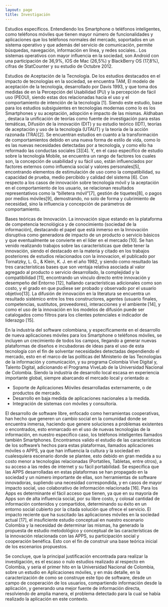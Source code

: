 ```yaml
---
layout: page
title: Investigación
---
```

Estudios específicos.
Entendiendo los Smartphone o teléfonos inteligentes, como teléfonos móviles que tienen mayor número de funcionalidades y aplicaciones que los teléfonos normales del mercado, soportados en un sistema operativo y que además del servicio de comunicación, permite búsquedas, navegación, información en línea, y redes sociales.. Los sistemas operativos con mayor influencia en la sociedad, son Android con una participación de 36,9%, IOS de Mac (26,5%) y BlackBerry OS (17,8%), cifras de StatCounter y su estudio de Octubre 2012. 


Estudios de Aceptación de la Tecnología.
De los estudios destacados en el impacto de tecnologías en la sociedad, se encuentra TAM, El modelo de aceptación de la tecnología, desarrollado por Davis 1993, y que toma dos medidas de en la Percepción del Usabilidad (PU) y la percepción de fácil uso (PEOU), siendo estas dos relacionadas hacia el uso y el comportamiento de intención de la tecnología [1]. Siendo este estudio, base para los estudios subsiguientes en tecnologías modernas como lo es los Smartphones y su aceptación, adopción e impacto de las mismas. Aldhaban , destaca la unificación de teorías como fuente de investigación para estas temáticas, Difusión de la innovación (DIT) y su estudio teórico (IDT), teorías de aceptación y uso de la tecnología (UTAUT) y la teoría de la acción razonada (TRA)[2].
Se encuentran estudios en cuanto a la transformación de comportamientos debido en una nueva forma de estilo de vida, como lo es las nuevas necesidades detectadas por a tecnología, y como ello ha reformado las conductas sociales [3][4]. Y, en el caso específico de estudio sobre la tecnología Mobile, se encuentra un rango de factores los cuales son, la concepción de usabilidad y su fácil uso, están influenciados por factores externos como influencia social y valores personales[5], encontrando elementos de estimulación de uso como la compatibilidad, su capacidad de prueba, medio percibido y calidad del sistema [6]. Con respecto a los casos de innovación sobre tecnología móvil y la aceptación en el comportamiento de los usuario, se relacionan resultados representativos como la “billetera móvil”[7], gestión de tiquetes[8], o pagos por medios móviles[9], demostrando, no solo de forma y cubrimiento de necesidad, sino la influencia y concepción de parámetros de comportamiento.

Bases teóricas de Innovación.
La innovación sigue estando en la plataforma de competencia tecnológica y de conocimiento (sociedad de la información), destacando el papel que está inmerso en la Innovación disruptiva como generadora de impacto de un producto o servicio básicos y que eventualmente se convierte en el líder  en el mercado [10]. Se han venido realizando trabajos  sobre las características que debe tener la innovación, siendo el destacado en la materia y citado en los trabajos posteriores de estudios relacionados con la innovacion, el publicado por Tornatzky, L. G., & Klein, K. J. en el año 1982, y siendo como resultado las tres características bases que son ventaja relativa asociada al valor agregado al producto o servicio desarrollado, la complejidad y la compatibilidad [11], encontrando un vínculo directo entre innovación y desempeño del Entorno [12], hallando características adicionales como son costo, y el grado en que pudiese ser probado y observado por el usuario objetivo[13]. La difusión de innovación en la literatura se encuentra un resultado sistémico entre los tres constructores, agentes (usuario finales, competencias, sustitutos, proveedores), interacciones y el ambiente [14], y como el uso de la innovación en los modelos de difusión puede ser catalogados como filtros para los clientes potenciales e indicador de liderazgo [15].

En la industria del software colombiana, y específicamente en el desarrollo de nueva aplicaciones móviles para los Smartphone o teléfonos móviles, se incluyen un crecimiento de todos los campos, llegando a generar nuevas plataformas de diseños e incubadoras de ideas para el uso de esta tecnología con el fin de solventar necesidades detectadas dependiendo el mercado, esto en el marco de las políticas del Ministerio de las Tecnologías de la información y comunicación, y su programa Colombia Vive Digital y, Talento Digital, adicionando el Programa ViveLab de la Universidad Nacional de Colombia.
Siendo la industria de desarrollo local escasa en experiencia importante global, siempre abarcando el mercado local y orientado a:

* Soporte de Aplicaciones Móviles desarrolladas externamente, o de productos de mercado.
* Desarrollo en baja medida de aplicaciones nacionales a la medida.
* Integración de sistemas con móviles y consultoría.

El desarrollo de software libre, enfocado como herramientas cooperativas, han hecho que generen un cambio social en la comunidad donde se encuentra inmersa, haciendo que genere soluciones a problemas existentes o encontrados, esto enmarcado en el uso de nuevas tecnologías de la información, en nuestro especifico caso, los teléfonos inteligentes llamados también Smartphones. Encontramos valido el estudio de las características de los software’s hechos para estas plataformas, llamados aplicaciones móviles o APPS, ya que han influencia la cultura y la sociedad en cualesquiera escenario donde se plantee, esto debido en gran medida a su costo menor a tecnologías relacionadas (Portatiles, Tabletas, entre otros), a su acceso a las redes de internet y su fácil portabilidad. Se especifica que las APPS desarrolladas en estas plataformas se han propagado en la sociedad y un número importante de ellas, son herramientas de software innovadoras, supliendo una necesidad correspondida, y en casos de mayor impacto social, uso colaborativo de información relacionada [16].
Para los Apps es determinante el fácil acceso que tienen, ya que en su mayoría de Apps son de alta influencia social, por su libre costo, y colosal cantidad de información contenidos y compartidos, determinando su éxito en un entorno social cubierto por la citada solución que ofrece el servicio. El impacto reciente que ha suscitado las aplicaciones móviles en la sociedad actual [17], el insuficiente estudio conceptual en nuestro escenario Colombia y la necesidad de determinar las mismas, ha generado la propuesta de estudio metodológico y conceptual de las características de la innovación relacionada con las APPS, su participación social y cooperación benéfica. Esto con el fin de construir una  base teórica inicial de los escenarios propuestos.

Se concluye, que la principal justificación encontrada para realizar la investigación, es el escaso o nulo estudios realizado al respecto en Colombia, y seria el primer hito en la Universidad Nacional de Colombia, sobre un estudio en Aplicaciones móviles, y en más detalle, en la caracterización de como se construye este tipo de software, desde un campo de cooperación de los usuarios, compartiendo información desde la aplicación, y generando una mejor fuente de información directa, resolviendo de amplia manera, el problema detectado para la cual se había realizado la aplicación en este contexto.